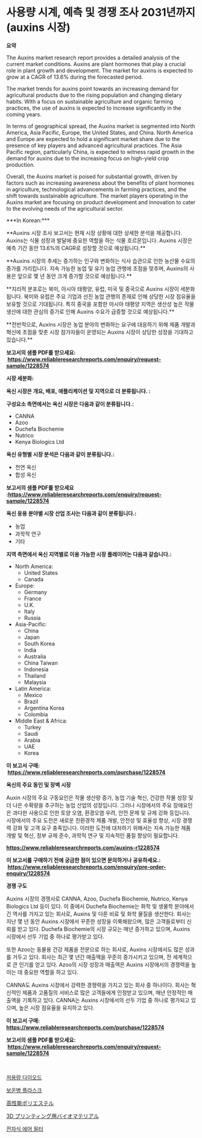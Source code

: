 <p><h1>사용량 시계, 예측 및 경쟁 조사 2031년까지(auxins 시장)</h1></p><p><strong>요약</strong></p>
<p><p>The Auxins market research report provides a detailed analysis of the current market conditions. Auxins are plant hormones that play a crucial role in plant growth and development. The market for auxins is expected to grow at a CAGR of 13.6% during the forecasted period. </p><p>The market trends for auxins point towards an increasing demand for agricultural products due to the rising population and changing dietary habits. With a focus on sustainable agriculture and organic farming practices, the use of auxins is expected to increase significantly in the coming years.</p><p>In terms of geographical spread, the Auxins market is segmented into North America, Asia Pacific, Europe, the United States, and China. North America and Europe are expected to hold a significant market share due to the presence of key players and advanced agricultural practices. The Asia Pacific region, particularly China, is expected to witness rapid growth in the demand for auxins due to the increasing focus on high-yield crop production.</p><p>Overall, the Auxins market is poised for substantial growth, driven by factors such as increasing awareness about the benefits of plant hormones in agriculture, technological advancements in farming practices, and the shift towards sustainable agriculture. The market players operating in the Auxins market are focusing on product development and innovation to cater to the evolving needs of the agricultural sector.</p><p>***In Korean:***</p><p>**Auxins 시장 조사 보고서는 현재 시장 상황에 대한 상세한 분석을 제공합니다. Auxins는 식물 성장과 발달에 중요한 역할을 하는 식물 호르몬입니다. Auxins 시장은 예측 기간 동안 13.6%의 CAGR로 성장할 것으로 예상됩니다.**</p><p>**Auxins 시장의 추세는 증가하는 인구와 변화하는 식사 습관으로 인한 농산물 수요의 증가를 가리킵니다. 지속 가능한 농업 및 유기 농업 관행에 초점을 맞추며, Auxins의 사용은 앞으로 몇 년 동안 크게 증가할 것으로 예상됩니다.**</p><p>**지리적 분포로는 북미, 아시아 태평양, 유럽, 미국 및 중국으로 Auxins 시장이 세분화됩니다. 북미와 유럽은 주요 기업과 선진 농업 관행의 존재로 인해 상당한 시장 점유율을 보유할 것으로 기대됩니다. 특히 중국을 포함한 아시아 태평양 지역은 생산성 높은 작물 생산에 대한 관심의 증가로 인해 Auxins 수요가 급증할 것으로 예상됩니다.**</p><p>**전반적으로, Auxins 시장은 농업 분야의 변화하는 요구에 대응하기 위해 제품 개발과 혁신에 초점을 맞춘 시장 참가자들이 운영되는 Auxins 시장이 상당한 성장을 기대하고 있습니다.**</p></p>
<p><strong>보고서의 샘플 PDF를 받으세요: &nbsp;<a href="https://www.reliableresearchreports.com/enquiry/request-sample/1228574">https://www.reliableresearchreports.com/enquiry/request-sample/1228574</a></strong></p>
<p><strong>시장 세분화:</strong></p>
<p><strong> 옥신 시장은 개요, 배포, 애플리케이션 및 지역으로 더 분류됩니다. :</strong></p>
<p><strong>구성요소 측면에서는 옥신 시장은 다음과 같이 분류됩니다.:</strong></p>
<p><ul><li>CANNA</li><li>Azoo</li><li>Duchefa Biochemie</li><li>Nutrico</li><li>Kenya Biologics Ltd</li></ul></p>
<p><strong> 옥신 유형별 시장 분석은 다음과 같이 분류됩니다.:</strong></p>
<p><ul><li>천연 옥신</li><li>합성 옥신</li></ul></p>
<p><strong>보고서의 샘플 PDF를 받으세요 :<a href="https://www.reliableresearchreports.com/enquiry/request-sample/1228574">https://www.reliableresearchreports.com/enquiry/request-sample/1228574</a></strong></p>
<p><strong> 옥신 응용 분야별 시장 산업 조사는 다음과 같이 분류됩니다.:</strong></p>
<p><ul><li>농업</li><li>과학적 연구</li><li>기타</li></ul></p>
<p><strong>지역 측면에서 옥신 지역별로 이용 가능한 시장 플레이어는 다음과 같습니다.:</strong></p>
<p><ul>
    <li>
        North America:
        <ul>
            <li>United States</li>
            <li>Canada</li>
        </ul>
    </li>
    <li>
        Europe:
        <ul>
            <li>Germany</li>
            <li>France</li>
            <li>U.K.</li>
            <li>Italy</li>
            <li>Russia</li>
        </ul>
    </li>
    <li>
        Asia-Pacific:
        <ul>
            <li>China</li>
            <li>Japan</li>
            <li>South Korea</li>
            <li>India</li>
            <li>Australia</li>
            <li>China Taiwan</li>
            <li>Indonesia</li>
            <li>Thailand</li>
            <li>Malaysia</li>
        </ul>
    </li>
    <li>
        Latin America:
        <ul>
            <li>Mexico</li>
            <li>Brazil</li>
            <li>Argentina Korea</li>
            <li>Colombia</li>
        </ul>
    </li>
    <li>
        Middle East & Africa:
        <ul>
            <li>Turkey</li>
            <li>Saudi</li>
            <li>Arabia</li>
            <li>UAE</li>
            <li>Korea</li>
        </ul>
    </li>
    </ul></p>
<p><strong>이 보고서 구매: &nbsp;<a href="https://www.reliableresearchreports.com/purchase/1228574">https://www.reliableresearchreports.com/purchase/1228574</a></strong></p>
<p><strong>옥신의 주요 동인 및 장벽 시장</strong></p>
<p><p>Auxin 시장의 주요 구동요인은 작물 생산량 증가, 농업 기술 혁신, 건강한 작물 성장 및 더 나은 수확량을 추구하는 농업 산업의 성장입니다. 그러나 시장에서의 주요 장애요인은 과다한 사용으로 인한 토양 오염, 환경오염 우려, 안전 문제 및 규제 강화 등입니다. 시장에서의 주요 도전은 새로운 친환경적 제품 개발, 안전성 및 효율성 향상, 시장 경쟁력 강화 및 고객 요구 충족입니다. 이러한 도전에 대처하기 위해서는 지속 가능한 제품 개발 및 혁신, 정부 규제 준수, 과학적 연구 및 지속적인 품질 향상이 필요합니다.</p></p>
<p><strong><a href="https://www.reliableresearchreports.com/auxins-r1228574">https://www.reliableresearchreports.com/auxins-r1228574</a></strong></p>
<p><strong>이 보고서를 구매하기 전에 궁금한 점이 있으면 문의하거나 공유하세요.: &nbsp;<a href="https://www.reliableresearchreports.com/enquiry/pre-order-enquiry/1228574">https://www.reliableresearchreports.com/enquiry/pre-order-enquiry/1228574</a></strong></p>
<p><strong>경쟁 구도</strong></p>
<p><p>Auxins 시장의 경쟁사로 CANNA, Azoo, Duchefa Biochemie, Nutrico, Kenya Biologics Ltd 등이 있다. 이 중에서 Duchefa Biochemie는 화학 및 생물학 분야에서 긴 역사를 가지고 있는 회사로, Auxins 및 다른 비료 및 화학 물질을 생산한다. 회사는 지난 몇 년 동안 Auxins 시장에서 꾸준한 성장을 이룩해왔으며, 많은 고객들로부터 신뢰를 받고 있다. Duchefa Biochemie의 시장 규모는 매년 증가하고 있으며, Auxins 시장에서 선두 기업 중 하나로 평가받고 있다.</p><p>또한 Azoo는 동물용 건강 제품을 전문으로 하는 회사로, Auxins 시장에서도 많은 성과를 거두고 있다. 회사는 최근 몇 년간 매출액을 꾸준히 증가시키고 있으며, 전 세계적으로 큰 인기를 얻고 있다. Azoo의 시장 성장과 매출액은 Auxins 시장에서의 경쟁력을 높이는 데 중요한 역할을 하고 있다.</p><p>CANNA도 Auxins 시장에서 강력한 경쟁력을 가지고 있는 회사 중 하나이다. 회사는 혁신적인 제품과 고품질의 서비스로 많은 고객들에게 인정받고 있으며, 매년 안정적인 매출액을 기록하고 있다. CANNA는 Auxins 시장에서의 선두 기업 중 하나로 평가되고 있으며, 높은 시장 점유율을 유지하고 있다.</p></p>
<p><strong>이 보고서 구매: &nbsp; <a href="https://www.reliableresearchreports.com/purchase/1228574">https://www.reliableresearchreports.com/purchase/1228574</a></strong></p>
<p><strong>보고서의 샘플 PDF를 받으세요: &nbsp;<a href="https://www.reliableresearchreports.com/enquiry/request-sample/1228574">https://www.reliableresearchreports.com/enquiry/request-sample/1228574</a></strong><strong></strong></p>
<p>&nbsp;</p>
<p><p><a href="https://medium.com/@kellylyncyh543964/%EC%A0%80-%EC%9A%A9%EB%9F%89-%EB%8B%A4%EC%9D%B4%EC%98%A4%EB%93%9C-%EC%8B%9C%EC%9E%A5-%EC%A1%B0%EC%82%AC-%EB%B3%B4%EA%B3%A0%EC%84%9C-%EA%B7%B8-%EC%97%AD%EC%82%AC-%EB%B0%8F-2024%EB%85%84%EB%B6%80%ED%84%B0-2031%EB%85%84%EA%B9%8C%EC%A7%80%EC%9D%98-%EC%98%88%EC%B8%A1-41f759e9d03c">저용량 다이오드</a></p><p><a href="https://medium.com/@clairhane1954/%EC%97%B4%ED%92%8D-%EB%B3%B4%EA%B4%80%EB%B3%91-%EC%8B%9C%EC%9E%A5-%EA%B7%9C%EB%AA%A8%EC%99%80-%EC%8B%9C%EC%9E%A5-%EB%8F%99%ED%96%A5-%EC%99%84%EC%A0%84%ED%95%9C-%EC%82%B0%EC%97%85-%EA%B0%9C%EC%9A%94-2024%EB%85%84%EB%B6%80%ED%84%B0-2031%EB%85%84%EA%B9%8C%EC%A7%80-2ae2058c322a">보온병 플라스크</a></p><p><a href="https://medium.com/@saigekulas/%E9%AB%98%E6%80%A7%E8%83%BD%E3%83%9D%E3%83%AA%E3%82%A8%E3%82%B9%E3%83%86%E3%83%AB%E5%B8%82%E5%A0%B4-%E7%AB%B6%E4%BA%89%E5%88%86%E6%9E%90-%E5%B8%82%E5%A0%B4%E3%83%88%E3%83%AC%E3%83%B3%E3%83%89-2031%E5%B9%B4%E3%81%BE%E3%81%A7%E3%81%AE%E4%BA%88%E6%B8%AC-1a1d415e1fd8">高性能ポリエステル</a></p><p><a href="https://github.com/joaejkdzgyljvo6/Market-Research-Report-List-1/blob/main/825080232858.md">3D プリンティング用バイオマテリアル</a></p><p><a href="https://github.com/vsap75a286l/Market-Research-Report-List-1/blob/main/409549430021.md">전자식 에어 필터</a></p></p>